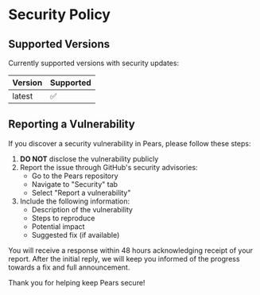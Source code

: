 # Security Policy

## Supported Versions

Currently supported versions with security updates:

| Version | Supported          |
| ------- | ------------------ |
| latest  | :white_check_mark: |

## Reporting a Vulnerability

If you discover a security vulnerability in Pears, please follow these steps:

1. **DO NOT** disclose the vulnerability publicly
2. Report the issue through GitHub's security advisories:
   - Go to the Pears repository
   - Navigate to "Security" tab
   - Select "Report a vulnerability"
3. Include the following information:
   - Description of the vulnerability
   - Steps to reproduce
   - Potential impact
   - Suggested fix (if available)

You will receive a response within 48 hours acknowledging receipt of your report. After the initial reply, we will keep you informed of the progress towards a fix and full announcement.

Thank you for helping keep Pears secure!
